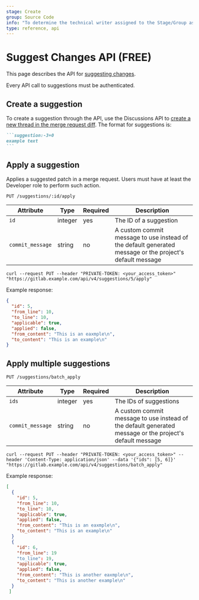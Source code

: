 ```yaml
---
stage: Create
group: Source Code
info: "To determine the technical writer assigned to the Stage/Group associated with this page, see https://about.gitlab.com/handbook/product/ux/technical-writing/#assignments"
type: reference, api
---
```


# Suggest Changes API **(FREE)**

This page describes the API for [suggesting changes](../user/project/merge_requests/reviews/suggestions.md).

Every API call to suggestions must be authenticated.

## Create a suggestion

To create a suggestion through the API, use the Discussions API to
[create a new thread in the merge request diff](discussions.md#create-new-merge-request-thread).
The format for suggestions is:

````markdown
```suggestion:-3+0
example text
```
````

## Apply a suggestion

Applies a suggested patch in a merge request. Users must have
at least the Developer role to perform such action.

```plaintext
PUT /suggestions/:id/apply
```

| Attribute | Type | Required | Description |
| --------- | ---- | -------- | ----------- |
| `id` | integer | yes | The ID of a suggestion |
| `commit_message` | string | no | A custom commit message to use instead of the default generated message or the project's default message |

```shell
curl --request PUT --header "PRIVATE-TOKEN: <your_access_token>" "https://gitlab.example.com/api/v4/suggestions/5/apply"
```

Example response:

```json
{
  "id": 5,
  "from_line": 10,
  "to_line": 10,
  "applicable": true,
  "applied": false,
  "from_content": "This is an eaxmple\n",
  "to_content": "This is an example\n"
}
```

## Apply multiple suggestions

```plaintext
PUT /suggestions/batch_apply
```

| Attribute | Type | Required | Description |
| --------- | ---- | -------- | ----------- |
| `ids` | integer | yes | The IDs of suggestions |
| `commit_message` | string | no | A custom commit message to use instead of the default generated message or the project's default message |

```shell
curl --request PUT --header "PRIVATE-TOKEN: <your_access_token>" --header 'Content-Type: application/json' --data '{"ids": [5, 6]}' "https://gitlab.example.com/api/v4/suggestions/batch_apply"
```

Example response:

```json
[
  {
    "id": 5,
    "from_line": 10,
    "to_line": 10,
    "applicable": true,
    "applied": false,
    "from_content": "This is an eaxmple\n",
    "to_content": "This is an example\n"
  }
  {
    "id": 6,
    "from_line": 19
    "to_line": 19,
    "applicable": true,
    "applied": false,
    "from_content": "This is another eaxmple\n",
    "to_content": "This is another example\n"
  }
 ]
```
